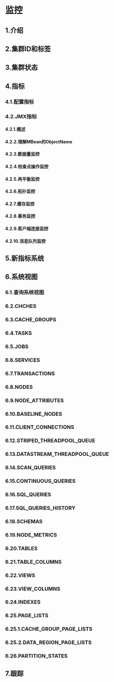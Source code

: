# 监控
## 1.介绍
## 2.集群ID和标签
## 3.集群状态
## 4.指标
### 4.1.配置指标
### 4.2.JMX指标
#### 4.2.1.概述
#### 4.2.2.理解MBean的ObjectName
#### 4.2.3.数据量监控
#### 4.2.4.检查点操作监控
#### 4.2.5.再平衡监控
#### 4.2.6.拓扑监控
#### 4.2.7.缓存监控
#### 4.2.8.事务监控
#### 4.2.9.客户端连接监控
#### 4.2.10.消息队列监控
## 5.新指标系统
## 6.系统视图
### 6.1.查询系统视图
### 6.2.CHCHES
### 6.3.CACHE_GROUPS
### 6.4.TASKS
### 6.5.JOBS
### 6.6.SERVICES
### 6.7.TRANSACTIONS
### 6.8.NODES
### 6.9.NODE_ATTRIBUTES
### 6.10.BASELINE_NODES
### 6.11.CLIENT_CONNECTIONS
### 6.12.STRIPED_THREADPOOL_QUEUE
### 6.13.DATASTREAM_THREADPOOL_QUEUE
### 6.14.SCAN_QUERIES
### 6.15.CONTINUOUS_QUERIES
### 6.16.SQL_QUERIES
### 6.17.SQL_QUERIES_HISTORY
### 6.18.SCHEMAS
### 6.19.NODE_METRICS
### 6.20.TABLES
### 6.21.TABLE_COLUMNS
### 6.22.VIEWS
### 6.23.VIEW_COLUMNS
### 6.24.INDEXES
### 6.25.PAGE_LISTS
### 6.25.1.CACHE_GROUP_PAGE_LISTS
### 6.25.2.DATA_REGION_PAGE_LISTS
### 6.26.PARTITION_STATES


## 7.跟踪

<RightPane/>